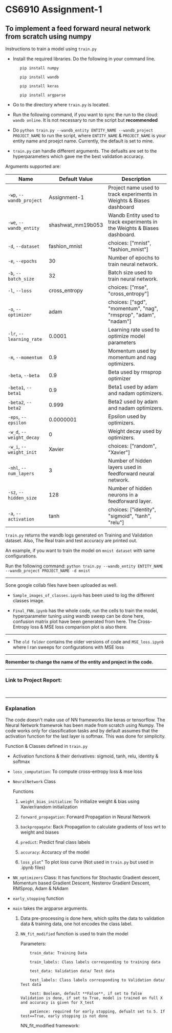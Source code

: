 # CS6910 Assignment-1

## **To implement a feed forward neural network from scratch using numpy**

Instructions to train a model using ```train.py```

- Install the required libraries. Do the following in your command line.
        
         pip install numpy
         
         pip install wandb
         
         pip install keras
         
         pip install argparse
         
- Go to the directory where ```train.py``` is located.

- Run the following command, if you want to sync the run to the cloud: ```wandb online```. It is not necessary to run the script but **recommended**

- Do ```python train.py --wandb_entity ENTITY_NAME --wandb_project PROJECT_NAME``` to run the script, where ```ENTITY_NAME``` & ```PROJECT_NAME``` is your entity name and proejct name. Currently, the default is set to mine.

- ```train.py``` can handle different arguments. The defualts are set to the hyperparameters which gave me the best validation accuracy.
     
 Arguments supported are:
     
| Name | Default Value | Description |
| --- | ------------- | ----------- |
| `-wp`, `--wandb_project` | Assignment-1 | Project name used to track experiments in Weights & Biases dashboard |
| `-we`, `--wandb_entity` | shashwat_mm19b053  | Wandb Entity used to track experiments in the Weights & Biases dashboard. |
| `-d`, `--dataset` | fashion_mnist | choices:  ["mnist", "fashion_mnist"] |
| `-e`, `--epochs` | 30 |  Number of epochs to train neural network.|
| `-b`, `--batch_size` | 32 | Batch size used to train neural network. | 
| `-l`, `--loss` | cross_entropy | choices:  ["mse", "cross_entropy"] |
| `-o`, `--optimizer` | adam | choices:  ["sgd", "momentum", "nag", "rmsprop", "adam", "nadam"] | 
| `-lr`, `--learning_rate` | 0.0001 | Learning rate used to optimize model parameters | 
| `-m`, `--momentum` | 0.9 | Momentum used by momentum and nag optimizers. |
| `-beta`, `--beta` | 0.9 | Beta used by rmsprop optimizer | 
| `-beta1`, `--beta1` | 0.9 | Beta1 used by adam and nadam optimizers. | 
| `-beta2`, `--beta2` | 0.999 | Beta2 used by adam and nadam optimizers. |
| `-eps`, `--epsilon` | 0.0000001 | Epsilon used by optimizers. |
| `-w_d`, `--weight_decay` | 0 | Weight decay used by optimizers. |
| `-w_i`, `--weight_init` | Xavier | choices:  ["random", "Xavier"] | 
| `-nhl`, `--num_layers` | 3 | Number of hidden layers used in feedforward neural network. | 
| `-sz`, `--hidden_size` | 128 | Number of hidden neurons in a feedforward layer. |
| `-a`, `--activation` | tanh | choices:  ["identity", "sigmoid", "tanh", "relu"] |

```train.py``` returns the wandb logs generated on Training and Validation dataset. Also, The Real train and test accuracy are printed out.

An example, if you want to train the model on ```mnist dataset``` with same configurations.

Run the following command: ```python train.py --wandb_entity ENTITY_NAME --wandb_project PROJECT_NAME -d mnist```

--------------------------------

Sone google collab files have been uploaded as well.

- ```Sample_images_of_classes.ipynb``` has been used to log the different classes image.

- ```Final_FNN.ipynb``` has the whole code, run the cells to train the model, hyperparameter tuning using wandb sweep can be done here, confusion matrix plot have been generated from here. The Cross-Entropy loss & MSE loss comparison plot is also there.

---------------------------------

- The ```old folder``` contains the older versions of code and ```MSE_loss.ipynb``` where I ran sweeps for configurations with MSE loss

---------------------------------

**Remember to change the name of the entity and project in the code.**

---------------------------------

### Link to Project Report:

``` ```

---------------------------------

### Explanation

The code doesn't make use of NN frameworks like keras or tensorflow. The Neural Network framewrok has been made from scratch using Numpy. The code works only for classification tasks and by default assumes that the activation function for the last layer is softmax. This was done for simplicity.

Function & Classes defined in ```train.py```

- Activation functions & their derivatives: sigmoid, tanh, relu, identity & softmax

- ```loss_computation```: To compute cross-entropy loss & mse loss

- ```NeuralNetwork``` Class
     
     Functions
     
     1. ```weight_bias_initialize```: To initialize weight & bias using Xavier/random initialization
     
     2. ```forward_propagation```: Forward Propagation in Neural Network  
     
     3. ```backpropagate```: Back Propagation to calculate gradients of loss wrt to weight and biases
     
     4. ```predict```: Predict final class labels
     
     5. ```accuracy```: Accuracy of the model
     
     6. ```loss_plot```" To plot loss curve  (Not used in ```train.py``` but used in .ipynb files)
     
- ```NN_optimizers``` Class: It has functions for Stochastic Gradient descent, Momentum based Gradient Descent, Nesterov Gradient Descent, RMSprop, Adam & NAdam

- ```early_stopping``` function

- ```main``` takes the argparse arguments. 
     
     1. Data pre-processing is done here, which splits the data to validation data & training data, one hot encodes the class label.
     
     2. ```NN_fit_modified``` function is used to train the model
           
           Parameters:
           
                train_data: Training Data
                
                train_labels: Class labels corresponding to training data
                
                test_data: Validation data/ Test data
                
                test_labels: Class labels corresponding to Validation data/ Test data
                
                test: Boolean, default **False**, if set to false Validation is done, if set to True, model is trained on full X and accuracy is given for X_test
                
                patience: required for early stopping, defualt set to 5. If test==True, early stopping is not done
                
        
        NN_fit_modified framework:
        
        

            
